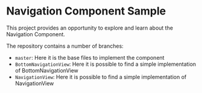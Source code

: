 # Navigation Component Sample

This project provides an opportunity to explore and learn about the Navigation Component.

The repository contains a number of branches:

* ``master``: Here it is the base files to implement the component
* ``BottomNavigationView``: Here it is possible to find a simple implementation of BottomNavigationView
* ``NavigationView``: Here it is possible to find a simple implementation of NavigationView
